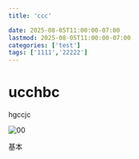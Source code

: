 ```yaml
---
title: 'ccc'

date: 2025-08-05T11:00:00-07:00
lastmod: 2025-08-05T11:00:00-07:00
categories: ['test']
tags: ['1111','22222']
---
```


# ucchbc
hgccjc

![00](https://kidle9527.github.io/images/66.png)

基本